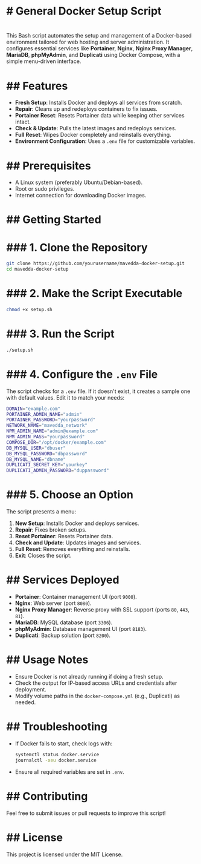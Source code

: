 # # General Docker Setup Script
#
This Bash script automates the setup and management of a Docker-based environment tailored for web hosting and server administration. It configures essential services like **Portainer**, **Nginx**, **Nginx Proxy Manager**, **MariaDB**, **phpMyAdmin**, and **Duplicati** using Docker Compose, with a simple menu-driven interface.
#
# ## Features
 - **Fresh Setup**: Installs Docker and deploys all services from scratch.
 - **Repair**: Cleans up and redeploys containers to fix issues.
 - **Portainer Reset**: Resets Portainer data while keeping other services intact.
 - **Check & Update**: Pulls the latest images and redeploys services.
 - **Full Reset**: Wipes Docker completely and reinstalls everything.
 - **Environment Configuration**: Uses a `.env` file for customizable variables.
#
# ## Prerequisites
 - A Linux system (preferably Ubuntu/Debian-based).
 - Root or sudo privileges.
 - Internet connection for downloading Docker images.
#
# ## Getting Started
#
# ### 1. Clone the Repository
 ```bash
 git clone https://github.com/yourusername/mavedda-docker-setup.git
 cd mavedda-docker-setup
 ```
#
# ### 2. Make the Script Executable
 ```bash
 chmod +x setup.sh
 ```
#
# ### 3. Run the Script
 ```bash
 ./setup.sh
 ```
#
# ### 4. Configure the `.env` File
 The script checks for a `.env` file. If it doesn't exist, it creates a sample one with default values. Edit it to match your needs:
 ```bash
 DOMAIN="example.com"
 PORTAINER_ADMIN_NAME="admin"
 PORTAINER_PASSWORD="yourpassword"
 NETWORK_NAME="mavedda_network"
 NPM_ADMIN_NAME="admin@example.com"
 NPM_ADMIN_PASS="yourpassword"
 COMPOSE_DIR="/opt/docker/example.com"
 DB_MYSQL_USER="dbuser"
 DB_MYSQL_PASSWORD="dbpassword"
 DB_MYSQL_NAME="dbname"
 DUPLICATI_SECRET_KEY="yourkey"
 DUPLICATI_ADMIN_PASSWORD="duppassword"
 ```
#
# ### 5. Choose an Option
 The script presents a menu:
 1. **New Setup**: Installs Docker and deploys services.
 2. **Repair**: Fixes broken setups.
 3. **Reset Portainer**: Resets Portainer data.
 4. **Check and Update**: Updates images and services.
 5. **Full Reset**: Removes everything and reinstalls.
 6. **Exit**: Closes the script.
#
# ## Services Deployed
 - **Portainer**: Container management UI (port `9000`).
 - **Nginx**: Web server (port `8080`).
 - **Nginx Proxy Manager**: Reverse proxy with SSL support (ports `80`, `443`, `81`).
 - **MariaDB**: MySQL database (port `3306`).
 - **phpMyAdmin**: Database management UI (port `8183`).
 - **Duplicati**: Backup solution (port `8200`).
#
# ## Usage Notes
 - Ensure Docker is not already running if doing a fresh setup.
 - Check the output for IP-based access URLs and credentials after deployment.
 - Modify volume paths in the `docker-compose.yml` (e.g., Duplicati) as needed.
#
# ## Troubleshooting
 - If Docker fails to start, check logs with:
   ```bash
   systemctl status docker.service
   journalctl -xeu docker.service
   ```
 - Ensure all required variables are set in `.env`.
#
# ## Contributing
 Feel free to submit issues or pull requests to improve this script!
#
# ## License
 This project is licensed under the MIT License.
